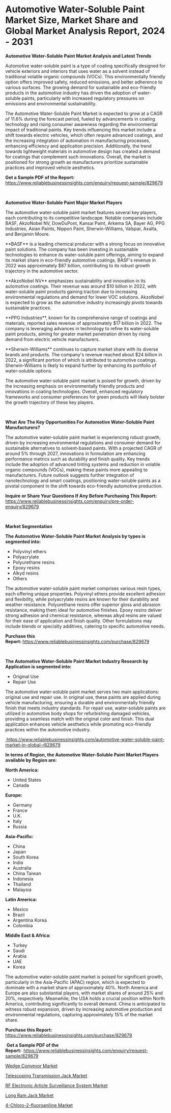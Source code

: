 <p><h1>Automotive Water-Soluble Paint Market Size, Market Share and Global Market Analysis Report, 2024 - 2031</h1></p><p><strong>Automotive Water-Soluble Paint Market Analysis and Latest Trends</strong></p>
<p><p>Automotive water-soluble paint is a type of coating specifically designed for vehicle exteriors and interiors that uses water as a solvent instead of traditional volatile organic compounds (VOCs). This environmentally friendly option offers improved safety, reduced emissions, and better adherence to various surfaces. The growing demand for sustainable and eco-friendly products in the automotive industry has driven the adoption of water-soluble paints, particularly with increased regulatory pressures on emissions and environmental sustainability.</p><p>The Automotive Water-Soluble Paint Market is expected to grow at a CAGR of 11.6% during the forecast period, fueled by advancements in coating technology and rising consumer awareness regarding the environmental impact of traditional paints. Key trends influencing this market include a shift towards electric vehicles, which often require advanced coatings, and the increasing integration of automation in manufacturing processes, enhancing efficiency and application precision. Additionally, the trend towards lightweight materials in automotive design has created a demand for coatings that complement such innovations. Overall, the market is positioned for strong growth as manufacturers prioritize sustainable practices and improved vehicle aesthetics.</p></p>
<p><strong>Get a Sample PDF of the Report:&nbsp;</strong> <a href="https://www.reliablebusinessinsights.com/enquiry/request-sample/829679?utm_campaign=1109&utm_medium=2&utm_source=Github&utm_content=ia&utm_term=18122024&utm_id=automotive-water-soluble-paint">https://www.reliablebusinessinsights.com/enquiry/request-sample/829679</a></p>
<p>&nbsp;</p>
<p><strong>Automotive Water-Soluble Paint Major Market Players</strong></p>
<p><p>The automotive water-soluble paint market features several key players, each contributing to its competitive landscape. Notable companies include BASF, AkzoNobel NV, DowDuPont, Kansai Paint, Arkema SA, Bayer AG, PPG Industries, Asian Paints, Nippon Paint, Sherwin-Williams, Valspar, Axalta, and Benjamin Moore.</p><p>**BASF** is a leading chemical producer with a strong focus on innovative paint solutions. The company has been investing in sustainable technologies to enhance its water-soluble paint offerings, aiming to expand its market share in eco-friendly automotive coatings. BASF's revenue in 2022 was approximately $87 billion, contributing to its robust growth trajectory in the automotive sector.</p><p>**AkzoNobel NV** emphasizes sustainability and innovation in its automotive coatings. Their revenue was around $10 billion in 2022, with water-soluble paint products gaining traction due to increasing environmental regulations and demand for lower VOC solutions. AkzoNobel is expected to grow as the automotive industry increasingly pivots towards sustainable practices.</p><p>**PPG Industries**, known for its comprehensive range of coatings and materials, reported sales revenue of approximately $17 billion in 2022. The company is leveraging advances in technology to refine its water-soluble paint products, aiming for greater market penetration driven by rising demand from electric vehicle manufacturers.</p><p>**Sherwin-Williams** continues to capture market share with its diverse brands and products. The company's revenue reached about $24 billion in 2022, a significant portion of which is attributed to automotive coatings. Sherwin-Williams is likely to expand further by enhancing its portfolio of water-soluble options.</p><p>The automotive water-soluble paint market is poised for growth, driven by the increasing emphasis on environmentally friendly products and innovations in coating technologies. Overall, enhanced regulatory frameworks and consumer preferences for green products will likely bolster the growth trajectory of these key players.</p></p>
<p>&nbsp;</p>
<p><strong>What Are The Key Opportunities For Automotive Water-Soluble Paint Manufacturers?</strong></p>
<p><p>The automotive water-soluble paint market is experiencing robust growth, driven by increasing environmental regulations and consumer demand for sustainable alternatives to solvent-based paints. With a projected CAGR of around 5% through 2027, innovations in formulation are enhancing performance metrics such as durability and finish quality. Key trends include the adoption of advanced tinting systems and reduction in volatile organic compounds (VOCs), making these paints more appealing to manufacturers. Future outlook suggests further integration of nanotechnology and smart coatings, positioning water-soluble paints as a pivotal component in the shift towards eco-friendly automotive production.</p></p>
<p><strong>Inquire or Share Your Questions If Any Before Purchasing This Report:</strong> <a href="https://www.reliablebusinessinsights.com/enquiry/pre-order-enquiry/829679?utm_campaign=1109&utm_medium=2&utm_source=Github&utm_content=ia&utm_term=18122024&utm_id=automotive-water-soluble-paint">https://www.reliablebusinessinsights.com/enquiry/pre-order-enquiry/829679</a></p>
<p>&nbsp;</p>
<p><strong>Market Segmentation</strong></p>
<p><strong>The Automotive Water-Soluble Paint Market Analysis by types is segmented into:</strong></p>
<p><ul><li>Polyvinyl ethers</li><li>Polyacrylate</li><li>Polyurethane resins</li><li>Epoxy resins</li><li>Alkyd resins</li><li>Others</li></ul></p>
<p><p>The automotive water-soluble paint market comprises various resin types, each offering unique properties. Polyvinyl ethers provide excellent adhesion and flexibility, while polyacrylate resins are known for their durability and weather resistance. Polyurethane resins offer superior gloss and abrasion resistance, making them ideal for automotive finishes. Epoxy resins deliver strong adhesion and chemical resistance, whereas alkyd resins are valued for their ease of application and finish quality. Other formulations may include blends or specialty additives, catering to specific automotive needs.</p></p>
<p><strong>Purchase this Report:&nbsp;</strong><a href="https://www.reliablebusinessinsights.com/purchase/829679?utm_campaign=1109&utm_medium=2&utm_source=Github&utm_content=ia&utm_term=18122024&utm_id=automotive-water-soluble-paint">https://www.reliablebusinessinsights.com/purchase/829679</a></p>
<p>&nbsp;</p>
<p><strong>The Automotive Water-Soluble Paint Market Industry Research by Application is segmented into:</strong></p>
<p><ul><li>Original Use</li><li>Repair Use</li></ul></p>
<p><p>The automotive water-soluble paint market serves two main applications: original use and repair use. In original use, these paints are applied during vehicle manufacturing, ensuring a durable and environmentally friendly finish that meets industry standards. For repair use, water-soluble paints are utilized in automotive body shops for refurbishing damaged vehicles, providing a seamless match with the original color and finish. This dual application enhances vehicle aesthetics while promoting eco-friendly practices within the automotive industry.</p></p>
<p><a href="https://www.reliablebusinessinsights.com/automotive-water-soluble-paint-market-in-global-r829679?utm_campaign=1109&utm_medium=2&utm_source=Github&utm_content=ia&utm_term=18122024&utm_id=automotive-water-soluble-paint">&nbsp;https://www.reliablebusinessinsights.com/automotive-water-soluble-paint-market-in-global-r829679</a></p>
<p><strong>In terms of Region, the Automotive Water-Soluble Paint Market Players available by Region are:</strong></p>
<p>
    <p> <strong> North America: </strong>
        <ul>
            <li>United States</li>
            <li>Canada</li>
        </ul>
        </p> 
    <p> <strong> Europe: </strong>
        <ul>
            <li>Germany</li>
            <li>France</li>
            <li>U.K.</li>
            <li>Italy</li>
            <li>Russia</li>
        </ul>
        </p> 
    <p> <strong> Asia-Pacific: </strong>
        <ul>
            <li>China</li>
            <li>Japan</li>
            <li>South Korea</li>
            <li>India</li>
            <li>Australia</li>
            <li>China Taiwan</li>
            <li>Indonesia</li>
            <li>Thailand</li>
            <li>Malaysia</li>
        </ul>
        </p> 
    <p> <strong> Latin America: </strong>
        <ul>
            <li>Mexico</li>
            <li>Brazil</li>
            <li>Argentina Korea</li>
            <li>Colombia</li>
        </ul>
        </p> 
    <p> <strong> Middle East & Africa: </strong>
        <ul>
            <li>Turkey</li>
            <li>Saudi</li>
            <li>Arabia</li>
            <li>UAE</li>
            <li>Korea</li>
        </ul>
    </p>
    </p>
<p><p>The automotive water-soluble paint market is poised for significant growth, particularly in the Asia-Pacific (APAC) region, which is expected to dominate with a market share of approximately 40%. North America and Europe are also substantial players, with market shares of around 25% and 20%, respectively. Meanwhile, the USA holds a crucial position within North America, contributing significantly to overall demand. China is anticipated to witness robust expansion, driven by increasing automotive production and environmental regulations, capturing approximately 15% of the market share.</p></p>
<p><strong>Purchase this Report: </strong><a href="https://www.reliablebusinessinsights.com/purchase/829679?utm_campaign=1109&utm_medium=2&utm_source=Github&utm_content=ia&utm_term=18122024&utm_id=automotive-water-soluble-paint">https://www.reliablebusinessinsights.com/purchase/829679</a></p>
<p>&nbsp;<strong>Get a Sample PDF of the Report:&nbsp;&nbsp;</strong><a href="https://www.reliablebusinessinsights.com/enquiry/request-sample/829679?utm_campaign=1109&utm_medium=2&utm_source=Github&utm_content=ia&utm_term=18122024&utm_id=automotive-water-soluble-paint">https://www.reliablebusinessinsights.com/enquiry/request-sample/829679</a></p>
<p><strong></strong></p>
<p><p><a href="https://www.linkedin.com/pulse/wedge-conveyor-market-study-industry-overview-key-competitor-hil3f?utm_campaign=1109&utm_medium=2&utm_source=Github&utm_content=ia&utm_term=18122024&utm_id=automotive-water-soluble-paint">Wedge Conveyor Market</a></p><p><a href="https://www.linkedin.com/pulse/in-depth-telescoping-transmission-jack-market-analysis-examining-v59tf?utm_campaign=1109&utm_medium=2&utm_source=Github&utm_content=ia&utm_term=18122024&utm_id=automotive-water-soluble-paint">Telescoping Transmission Jack Market</a></p><p><a href="https://github.com/mcfred89/Market-Research-Report-List-1/blob/main/rf-electronic-article-surveillance-system-market.md?utm_campaign=1109&utm_medium=2&utm_source=Github&utm_content=ia&utm_term=18122024&utm_id=automotive-water-soluble-paint">RF Electronic Article Surveillance System Market</a></p><p><a href="https://www.linkedin.com/pulse/long-ram-jack-market-report-based-its-anticipated-69-cagr-0pppf?utm_campaign=1109&utm_medium=2&utm_source=Github&utm_content=ia&utm_term=18122024&utm_id=automotive-water-soluble-paint">Long Ram Jack Market</a></p><p><a href="https://github.com/wileonie19657/Market-Research-Report-List-1/blob/main/4-chloro-2-fluoroaniline-market.md?utm_campaign=1109&utm_medium=2&utm_source=Github&utm_content=ia&utm_term=18122024&utm_id=automotive-water-soluble-paint">4-Chloro-2-fluoroaniline Market</a></p></p>